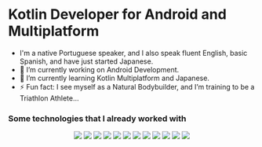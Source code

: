 # Kotlin Developer for Android and Multiplatform
- I'm a native Portuguese speaker, and I also speak fluent English, basic Spanish, and have just started Japanese.
- 🔭 I’m currently working on Android Development.
- 🌱 I’m currently learning Kotlin Multiplatform and Japanese.
- ⚡ Fun fact: I see myself as a Natural Bodybuilder, and I’m training to be a Triathlon Athlete…

### Some technologies that I already worked with

<div align="center">
	<img src="https://img.shields.io/badge/Kotlin-404D59?style=for-the-badge&logo=kotlin&logoColor=white">
	<img src="https://img.shields.io/badge/Android-404D59?style=for-the-badge&logo=android&logoColor=white">
	<img src="https://img.shields.io/badge/Java-404D59?style=for-the-badge&logo=java&logoColor=white">
	<img src="https://img.shields.io/badge/HTML5-E34F26?style=for-the-badge&logo=html5&logoColor=white">
	<img src="https://img.shields.io/badge/CSS3-1572B6?style=for-the-badge&logo=css3&logoColor=white">
	<img src="https://img.shields.io/badge/Typescript-404D59?style=for-the-badge&logo=typescript&logoColor=%2361DAFB" />
	<img src="https://img.shields.io/badge/JavaScript-F7DF1E?style=for-the-badge&logo=javascript&logoColor=black">
	<img src="https://img.shields.io/badge/Node.js-43853D?style=for-the-badge&logo=node.js&logoColor=white" />
	<img src="https://img.shields.io/badge/React-20232A?style=for-the-badge&logo=react&logoColor=61DAFB"/>
	<img src="https://img.shields.io/badge/Next.js-black?style=for-the-badge&logo=next.js&logoColor=white"/>
	<img src="https://img.shields.io/badge/Firebase-039BE5?style=for-the-badge&logo=firebase&logoColor=61DAFB"/>
	<img src="https://img.shields.io/badge/Sha256-F7DF1E?style=for-the-badge"/>
</div>
